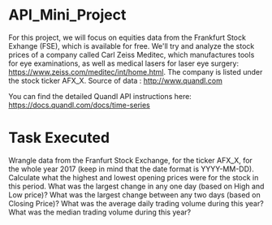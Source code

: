 # API_Mini_Project
For this project, we will focus on equities data from the Frankfurt Stock Exhange (FSE), which is available for free. We'll try and analyze the stock prices of a company called Carl Zeiss Meditec, which manufactures tools for eye examinations, as well as medical lasers for laser eye surgery: https://www.zeiss.com/meditec/int/home.html. The company is listed under the stock ticker AFX_X. Source of data : http://www.quandl.com

You can find the detailed Quandl API instructions here: https://docs.quandl.com/docs/time-series

# Task Executed

Wrangle data from the Franfurt Stock Exchange, for the ticker AFX_X, for the whole year 2017 (keep in mind that the date format is YYYY-MM-DD). Calculate what the highest and lowest opening prices were for the stock in this period. What was the largest change in any one day (based on High and Low price)? What was the largest change between any two days (based on Closing Price)? What was the average daily trading volume during this year? What was the median trading volume during this year?
